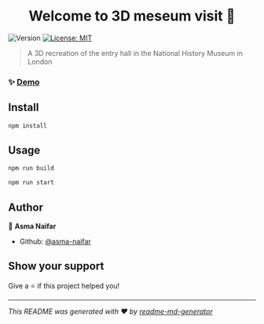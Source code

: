 <h1 align="center">Welcome to 3D meseum visit 👋</h1>
<p>
  <img alt="Version" src="https://img.shields.io/badge/version-1.0.0-blue.svg?cacheSeconds=2592000" />
  <a href="#" target="_blank">
    <img alt="License: MIT" src="https://img.shields.io/badge/License-MIT-yellow.svg" />
  </a>
</p>

> A 3D recreation of the entry hall in the National History Museum in London

### ✨ [Demo](http://localhost:8000/)

## Install

```sh
npm install
```

## Usage

```sh
npm run build
```
```sh
npm run start
```

## Author

👤 **Asma Naifar**

* Github: [@asma-naifar](https://github.com/asma-naifar)

## Show your support

Give a ⭐️ if this project helped you!

***
_This README was generated with ❤️ by [readme-md-generator](https://github.com/kefranabg/readme-md-generator)_